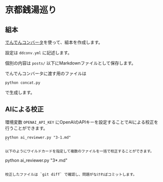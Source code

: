 # 京都銭湯巡り

## 組本

[でんでんコンバータ](https://conv.denshochan.com/)を使って、組本を作成します。

設定は `ddconv.yml` に記述します。

個別の内容は `posts/` 以下にMarkdownファイルとして保存します。

でんでんコンバータに渡す用のファイルは

```
python concat.py
```

で生成します。

## AIによる校正

環境変数 `OPENAI_API_KEY` にOpenAIのAPIキーを設定することでAIによる校正を行うことができます。

```
python ai_reviewer.py "3-1.md"
``

以下のようにワイルドカードを指定して複数のファイルを一括で校正することができます。

```
python ai_reviewer.py "3*.md"
```

校正したファイルは `git diff` で確認し、問題がなければコミットします。